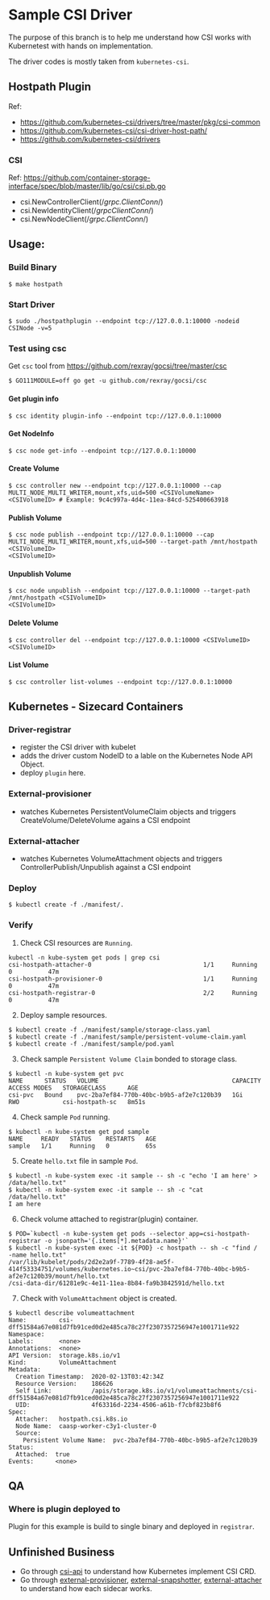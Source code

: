 # Sample CSI Driver
The purpose of this branch is to help me understand how CSI works with Kubernetest with hands on implementation. 

The driver codes is mostly taken from `kubernetes-csi`.

## Hostpath Plugin
Ref: 
* https://github.com/kubernetes-csi/drivers/tree/master/pkg/csi-common
* https://github.com/kubernetes-csi/csi-driver-host-path/
* https://github.com/kubernetes-csi/drivers

### CSI

Ref: 
https://github.com/container-storage-interface/spec/blob/master/lib/go/csi/csi.pb.go
* csi.NewControllerClient(/*grpc.ClientConn*/)
* csi.NewIdentityClient(/*grpcClientConn*/)
* csi.NewNodeClient(/*grpc.ClientConn*/)

## Usage:

### Build Binary
```
$ make hostpath
```

### Start Driver
```
$ sudo ./hostpathplugin --endpoint tcp://127.0.0.1:10000 -nodeid CSINode -v=5
```

### Test using csc
Get ```csc``` tool from https://github.com/rexray/gocsi/tree/master/csc
```
$ GO111MODULE=off go get -u github.com/rexray/gocsi/csc
```

#### Get plugin info
```
$ csc identity plugin-info --endpoint tcp://127.0.0.1:10000
```

#### Get NodeInfo
```
$ csc node get-info --endpoint tcp://127.0.0.1:10000
```

#### Create Volume
```
$ csc controller new --endpoint tcp://127.0.0.1:10000 --cap MULTI_NODE_MULTI_WRITER,mount,xfs,uid=500 <CSIVolumeName>
<CSIVolumeID> # Example: 9c4c997a-4d4c-11ea-84cd-525400663918 
```

#### Publish Volume
```
$ csc node publish --endpoint tcp://127.0.0.1:10000 --cap MULTI_NODE_MULTI_WRITER,mount,xfs,uid=500 --target-path /mnt/hostpath <CSIVolumeID>
<CSIVolumeID>
```

#### Unpublish Volume
```
$ csc node unpublish --endpoint tcp://127.0.0.1:10000 --target-path /mnt/hostpath <CSIVolumeID>
<CSIVolumeID>
```

#### Delete Volume
```
$ csc controller del --endpoint tcp://127.0.0.1:10000 <CSIVolumeID>
<CSIVolumeID>
```

#### List Volume
```
$ csc controller list-volumes --endpoint tcp://127.0.0.1:10000
```

## Kubernetes - Sizecard Containers

### Driver-registrar
* register the CSI driver with kubelet
* adds the driver custom NodeID to a lable on the Kubernetes Node API Object.
* deploy `plugin` here.

### External-provisioner
* watches Kubernetes PersistentVolumeClaim objects and triggers CreateVolume/DeleteVolume agains a CSI endpoint

### External-attacher
* watches Kubernetes VolumeAttachment objects and triggers ControllerPublish/Unpublish against a CSI endpoint

### Deploy
```
$ kubectl create -f ./manifest/.
```

### Verify
1. Check CSI resources are `Running`.
```
kubectl -n kube-system get pods | grep csi
csi-hostpath-attacher-0                               1/1     Running   0          47m
csi-hostpath-provisioner-0                            1/1     Running   0          47m
csi-hostpath-registrar-0                              2/2     Running   0          47m
```
2. Deploy sample resources.
```
$ kubectl create -f ./manifest/sample/storage-class.yaml
$ kubectl create -f ./manifest/sample/persistent-volume-claim.yaml
$ kubectl create -f ./manifest/sample/pod.yaml
```
3. Check sample `Persistent Volume Claim` bonded to storage class.
```
$ kubectl -n kube-system get pvc
NAME      STATUS   VOLUME                                     CAPACITY   ACCESS MODES   STORAGECLASS      AGE
csi-pvc   Bound    pvc-2ba7ef84-770b-40bc-b9b5-af2e7c120b39   1Gi        RWO            csi-hostpath-sc   8m51s
```
4. Check sample `Pod` running.
```
$ kubectl -n kube-system get pod sample
NAME     READY   STATUS    RESTARTS   AGE
sample   1/1     Running   0          65s
```
5. Create `hello.txt` file in sample `Pod`.
```
$ kubectl -n kube-system exec -it sample -- sh -c "echo 'I am here' > /data/hello.txt"
$ kubectl -n kube-system exec -it sample -- sh -c "cat /data/hello.txt"
I am here
```
6. Check volume attached to registrar(plugin) container.
```
$ POD=`kubectl -n kube-system get pods --selector app=csi-hostpath-registrar -o jsonpath='{.items[*].metadata.name}'`
$ kubectl -n kube-system exec -it ${POD} -c hostpath -- sh -c "find / -name hello.txt"
/var/lib/kubelet/pods/2d2e2a9f-7789-4f28-ae5f-414f53334751/volumes/kubernetes.io~csi/pvc-2ba7ef84-770b-40bc-b9b5-af2e7c120b39/mount/hello.txt
/csi-data-dir/61281e9c-4e11-11ea-8b84-fa9b3842591d/hello.txt
```
7. Check with `VolumeAttachment` object is created.
```
$ kubectl describe volumeattachment
Name:         csi-dff51584a67e081d7fb91ced0d2e485ca78c27f2307357256947e1001711e922
Namespace:
Labels:       <none>
Annotations:  <none>
API Version:  storage.k8s.io/v1
Kind:         VolumeAttachment
Metadata:
  Creation Timestamp:  2020-02-13T03:42:34Z                             
  Resource Version:    186626
  Self Link:           /apis/storage.k8s.io/v1/volumeattachments/csi-dff51584a67e081d7fb91ced0d2e485ca78c27f2307357256947e1001711e922            
  UID:                 4f63316d-2234-4506-a61b-f7cbf823b8f6             
Spec:
  Attacher:   hostpath.csi.k8s.io
  Node Name:  caasp-worker-c3y1-cluster-0                               
  Source:
    Persistent Volume Name:  pvc-2ba7ef84-770b-40bc-b9b5-af2e7c120b39   
Status:
  Attached:  true
Events:      <none>
```

## QA

### Where is plugin deployed to 
Plugin for this example is build to single binary and deployed in `registrar`.

## Unfinished Business
* Go through [csi-api](https://github.com/kubernetes/csi-api) to understand how Kubernetes implement CSI CRD.
* Go through [external-provisioner](https://github.com/kubernetes-csi/external-provisioner), [external-snapshotter](https://github.com/kubernetes-csi/external-snapshotter), [external-attacher](https://github.com/kubernetes-csi/external-attacher) to understand how each sidecar works.
